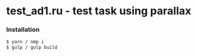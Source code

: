 # test_ad1.ru - test task using parallax
### Installation
```sh
$ yarn / nmp i
$ gulp / gulp build
```
